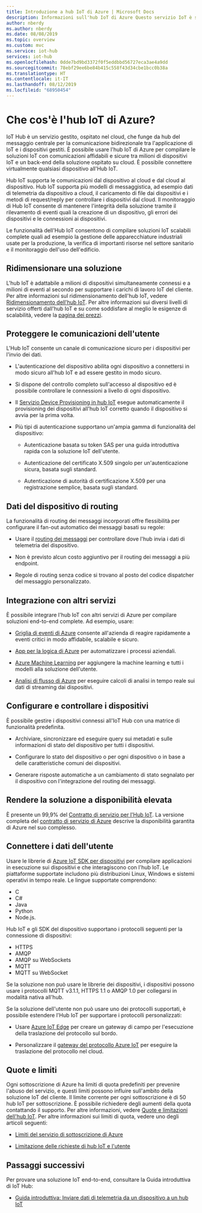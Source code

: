 ```yaml
---
title: Introduzione a hub IoT di Azure | Microsoft Docs
description: Informazioni sull'hub IoT di Azure Questo servizio IoT è stato compilato per l'inserimento di dati scalabili, per la gestione dei dispositivi e per la sicurezza.
author: nberdy
ms.author: nberdy
ms.date: 08/08/2019
ms.topic: overview
ms.custom: mvc
ms.service: iot-hub
services: iot-hub
ms.openlocfilehash: 0dde7bd9bd3372f0f5eddbbd56727eca3ae4a9dd
ms.sourcegitcommit: 78ebf29ee6be84b415c558f43d34cbe1bcc0b38a
ms.translationtype: HT
ms.contentlocale: it-IT
ms.lasthandoff: 08/12/2019
ms.locfileid: "68950454"
---
```

# <a name="what-is-azure-iot-hub"></a>Che cos'è l'hub IoT di Azure?

IoT Hub è un servizio gestito, ospitato nel cloud, che funge da hub del messaggio centrale per la comunicazione bidirezionale tra l'applicazione di IoT e i dispositivi gestiti. È possibile usare l'hub IoT di Azure per compilare le soluzioni IoT con comunicazioni affidabili e sicure tra milioni di dispositivi IoT e un back-end della soluzione ospitato su cloud. È possibile connettere virtualmente qualsiasi dispositivo all'Hub IoT.

Hub IoT supporta le comunicazioni dal dispositivo al cloud e dal cloud al dispositivo. Hub IoT supporta più modelli di messaggistica, ad esempio dati di telemetria da dispositivo a cloud, il caricamento di file dai dispositivi e i metodi di request/reply per controllare i dispositivi dal cloud. Il monitoraggio di Hub IoT consente di mantenere l'integrità della soluzione tramite il rilevamento di eventi quali la creazione di un dispositivo, gli errori dei dispositivi e le connessioni ai dispositivi.

Le funzionalità dell'Hub IoT consentono di compilare soluzioni IoT scalabili complete quali ad esempio la gestione delle apparecchiature industriali usate per la produzione, la verifica di importanti risorse nel settore sanitario e il monitoraggio dell'uso dell'edificio.

## <a name="scale-your-solution"></a>Ridimensionare una soluzione

L'hub IoT è adattabile a milioni di dispositivi simultaneamente connessi e a milioni di eventi al secondo per supportare i carichi di lavoro IoT del cliente. Per altre informazioni sul ridimensionamento dell'hub IoT, vedere [Ridimensionamento dell'hub IoT](iot-hub-scaling.md?branch=release-iotbasic). Per altre informazioni sui diversi livelli di servizio offerti dall'hub IoT e su come soddisfare al meglio le esigenze di scalabilità, vedere la [pagina dei prezzi](https://azure.microsoft.com/pricing/details/iot-hub/).

## <a name="secure-your-communications"></a>Proteggere le comunicazioni dell'utente

L'Hub IoT consente un canale di comunicazione sicuro per i dispositivi per l'invio dei dati.

* L'autenticazione del dispositivo abilita ogni dispositivo a connettersi in modo sicuro all'hub IoT e ad essere gestito in modo sicuro.

* Si dispone del controllo completo sull'accesso al dispositivo ed è possibile controllare le connessioni a livello di ogni dispositivo.

* Il [Servizio Device Provisioning in hub IoT](https://docs.microsoft.com/azure/iot-dps/) esegue automaticamente il provisioning dei dispositivi all'hub IoT corretto quando il dispositivo si avvia per la prima volta.

* Più tipi di autenticazione supportano un'ampia gamma di funzionalità del dispositivo:

  * Autenticazione basata su token SAS per una guida introduttiva rapida con la soluzione IoT dell'utente.

  * Autenticazione del certificato X.509 singolo per un'autenticazione sicura, basata sugli standard.

  * Autenticazione di autorità di certificazione X.509 per una registrazione semplice, basata sugli standard.

## <a name="route-device-data"></a>Dati del dispositivo di routing

La funzionalità di routing dei messaggi incorporati offre flessibilità per configurare il fan-out automatico dei messaggi basati su regole:

* Usare il [routing dei messaggi](iot-hub-devguide-messages-d2c.md) per controllare dove l'hub invia i dati di telemetria del dispositivo.

* Non è previsto alcun costo aggiuntivo per il routing dei messaggi a più endpoint.

* Regole di routing senza codice si trovano al posto del codice dispatcher del messaggio personalizzato.

## <a name="integrate-with-other-services"></a>Integrazione con altri servizi

È possibile integrare l'hub IoT con altri servizi di Azure per compilare soluzioni end-to-end complete. Ad esempio, usare:

* [Griglia di eventi di Azure](https://docs.microsoft.com/azure/event-grid/) consente all'azienda di reagire rapidamente a eventi critici in modo affidabile, scalabile e sicuro.

* [App per la logica di Azure](https://docs.microsoft.com/azure/logic-apps/) per automatizzare i processi aziendali.

* [Azure Machine Learning](https://docs.microsoft.com/azure/machine-learning/) per aggiungere la machine learning e tutti i modelli alla soluzione dell'utente.

* [Analisi di flusso di Azure](https://docs.microsoft.com/azure/stream-analytics/) per eseguire calcoli di analisi in tempo reale sui dati di streaming dai dispositivi.

## <a name="configure-and-control-your-devices"></a>Configurare e controllare i dispositivi

È possibile gestire i dispositivi connessi all'IoT Hub con una matrice di funzionalità predefinita.

* Archiviare, sincronizzare ed eseguire query sui metadati e sulle informazioni di stato del dispositivo per tutti i dispositivi.

* Configurare lo stato del dispositivo o per ogni dispositivo o in base a delle caratteristiche comuni dei dispositivi.

* Generare risposte automatiche a un cambiamento di stato segnalato per il dispositivo con l'integrazione del routing dei messaggi.

## <a name="make-your-solution-highly-available"></a>Rendere la soluzione a disponibilità elevata

È presente un 99,9% del [Contratto di servizio per l'Hub IoT](https://azure.microsoft.com/support/legal/sla/iot-hub/). La versione completa del [contratto di servizio di Azure](https://azure.microsoft.com/support/legal/sla/) descrive la disponibilità garantita di Azure nel suo complesso.

## <a name="connect-your-devices"></a>Connettere i dati dell'utente

Usare le librerie di [Azure IoT SDK per dispositivi](https://docs.microsoft.com/azure/iot-hub/iot-hub-devguide-sdks) per compilare applicazioni in esecuzione sui dispositivi e che interagiscono con l'hub IoT. Le piattaforme supportate includono più distribuzioni Linux, Windows e sistemi operativi in tempo reale. Le lingue supportate comprendono:

* C
* C#
* Java
* Python
* Node.js.

Hub IoT e gli SDK del dispositivo supportano i protocolli seguenti per la connessione di dispositivi:

* HTTPS
* AMQP
* AMQP su WebSockets
* MQTT
* MQTT su WebSocket

Se la soluzione non può usare le librerie dei dispositivi, i dispositivi possono usare i protocolli MQTT v3.1.1, HTTPS 1.1 o AMQP 1.0 per collegarsi in modalità nativa all'hub.

Se la soluzione dell'utente non può usare uno dei protocolli supportati, è possibile estendere l'Hub IoT per supportare i protocolli personalizzati:

* Usare [Azure IoT Edge](https://docs.microsoft.com/azure/iot-edge/) per creare un gateway di campo per l'esecuzione della traslazione del protocollo sul bordo.

* Personalizzare il [gateway del protocollo Azure IoT](https://github.com/Azure/azure-iot-protocol-gateway/blob/master/README.md) per eseguire la traslazione del protocollo nel cloud.

## <a name="quotas-and-limits"></a>Quote e limiti

Ogni sottoscrizione di Azure ha limiti di quota predefiniti per prevenire l'abuso del servizio, e questi limiti possono influire sull'ambito della soluzione IoT del cliente. Il limite corrente per ogni sottoscrizione è di 50 hub IoT per sottoscrizione. È possibile richiedere degli aumenti della quota contattando il supporto. Per altre informazioni, vedere [Quote e limitazioni dell'hub IoT](iot-hub-devguide-quotas-throttling.md). Per altre informazioni sui limiti di quota, vedere uno degli articoli seguenti:

* [Limiti del servizio di sottoscrizione di Azure](../azure-subscription-service-limits.md)

* [Limitazione delle richieste di hub IoT e l'utente](https://azure.microsoft.com/blog/iot-hub-throttling-and-you/)

## <a name="next-steps"></a>Passaggi successivi

Per provare una soluzione IoT end-to-end, consultare la Guida introduttiva di IoT Hub:

* [Guida introduttiva: Inviare dati di telemetria da un dispositivo a un hub IoT](quickstart-send-telemetry-node.md)